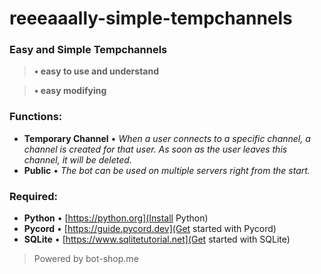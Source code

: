 # reeeaaally-simple-tempchannels

### Easy and Simple Tempchannels
> **• easy to use and understand**

> **• easy modifying**

### Functions:
+ **Temporary Channel** • _When a user connects to a specific channel, a channel is created for that user. As soon as the user leaves this channel, it will be deleted._
+ **Public** • _The bot can be used on multiple servers right from the start._

### Required:
+ **Python** • [https://python.org](Install Python)
+ **Pycord** • [https://guide.pycord.dev](Get started with Pycord)
+ **SQLite** • [https://www.sqlitetutorial.net](Get started with SQLite)

> Powered by bot-shop.me
